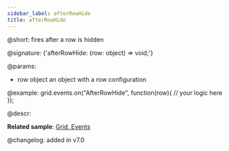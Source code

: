 ```yaml
---
sidebar_label: afterRowHide
title: afterRowHide
---          
```


@short: fires after a row is hidden

@signature: {'afterRowHide: (row: object) => void;'}

@params: 
- row   object  an object with a row configuration

@example:
grid.events.on("AfterRowHide", function(row){
    // your logic here
});



@descr:


**Related sample**: [Grid. Events](https://snippet.dhtmlx.com/9zeyp4ds)

@changelog: added in v7.0
